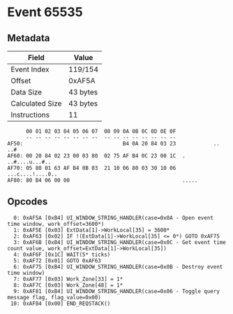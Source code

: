 # Event 65535

## Metadata

| Field           | Value    |
|-----------------|----------|
| Event Index     | 119/154  |
| Offset          | 0xAF5A   |
| Data Size       | 43 bytes |
| Calculated Size | 43 bytes |
| Instructions    | 11       |

```
      00 01 02 03 04 05 06 07  08 09 0A 0B 0C 0D 0E 0F
      -- -- -- -- -- -- -- --  -- -- -- -- -- -- -- --
AF50:                                B4 0A 20 84 03 23            .. ..#
AF60: 00 20 84 02 23 00 03 80  02 75 AF B4 0C 23 00 1C  . ..#....u...#..
AF70: 05 80 01 63 AF B4 0B 03  21 10 06 80 03 30 10 06  ...c....!....0..
AF80: 80 B4 06 00 00                                    .....           
```

## Opcodes

```
  0: 0xAF5A [0xB4] UI_WINDOW_STRING_HANDLER(case=0x0A - Open event time window, work_offset=3600*)
  1: 0xAF5E [0x03] ExtData[1]->WorkLocal[35] = 3600*
  2: 0xAF63 [0x02] IF !(ExtData[1]->WorkLocal[35] <= 0*) GOTO 0xAF75
  3: 0xAF6B [0xB4] UI_WINDOW_STRING_HANDLER(case=0x0C - Get event time count value, work_offset=ExtData[1]->WorkLocal[35])
  4: 0xAF6F [0x1C] WAIT(5* ticks)
  5: 0xAF72 [0x01] GOTO 0xAF63
  6: 0xAF75 [0xB4] UI_WINDOW_STRING_HANDLER(case=0x0B - Destroy event time window)
  7: 0xAF77 [0x03] Work_Zone[33] = 1*
  8: 0xAF7C [0x03] Work_Zone[48] = 1*
  9: 0xAF81 [0xB4] UI_WINDOW_STRING_HANDLER(case=0x06 - Toggle query message flag, flag_value=0x00)
 10: 0xAF84 [0x00] END_REQSTACK()
```
